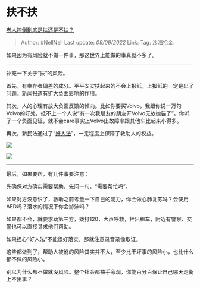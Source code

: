 # 扶不扶
[老人摔倒到底是扶还是不扶？](https://www.zhihu.com/question/35517162/answer/2660379801)

> Author: #NellNell
> Last update: *09/09/2022*
> Link:
> Tag:
> 沙海拾金:

如果因为有风险就不做一件事，那这世界上能做的事真就不多了。

---

补充一下关于“扶”的风险。

首先，有幸存者偏差的成分。平平安安扶起来的不会上报纸，上报纸的一定是出了问题。新闻报道有扩大负面影响的作用。

其次，人的心理有放大负面反馈的倾向。比如你要买Volvo，我跟你说一万句Volvo的好处，抵不上一个人说“有一次我朋友的朋友开Volvo无故抛锚了”。你听了一个负面见证，就不会care事实上Volvo出故障率跟其他车比起来小得多。

再次，新民法通过了“[好人法](https://www.zhihu.com/search?q=%E5%A5%BD%E4%BA%BA%E6%B3%95&search_source=Entity&hybrid_search_source=Entity&hybrid_search_extra=%7B%22sourceType%22%3A%22answer%22%2C%22sourceId%22%3A2660379801%7D)”，一定程度上保障了救助人的权益。

![](https://picx.zhimg.com/50/v2-bf8611e45a39e3081ebdd5b838ffddfb_720w.jpg?source=1940ef5c)

  

![](https://picx.zhimg.com/50/v2-4c640cda3931cf680326eabdc761f0e4_720w.jpg?source=1940ef5c)

  

---

最后，如果要帮，有几件事要注意：

先确保对方确实需要帮助，先问一句，“需要帮忙吗”。

如果对方没意识了，救助之前考量一下自己的能力，你会做心肺复苏吗？会使用AED吗？落水的情况下你会游泳吗？

如果都不会，就要求助第三方，拨打120，大声呼救，拦出租车，附近有警察、交警也可以直接寻求他们帮助。

如果担心“好人法”不能很好落实，那就注意录音录像取证。

这些都做到了，帮助人被讹的风险其实并不大，至少比干坏事的风险小，也比什么都不做的风险小。

别以为什么都不做就没风险。整个社会都袖手旁观，你能百分百保证自己哪天走街上不出事？
